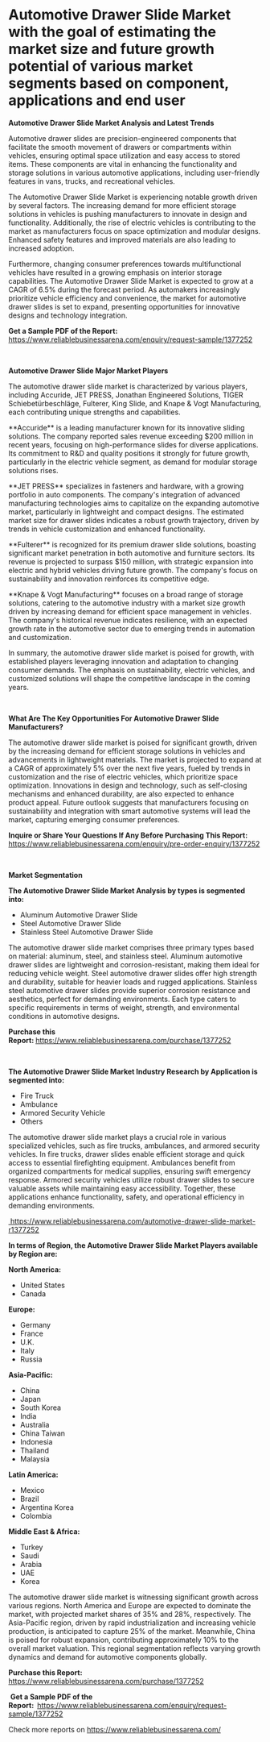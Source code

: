 <p><h1>Automotive Drawer Slide Market with the goal of estimating the market size and future growth potential of various market segments based on component, applications and end user</h1></p><p><strong>Automotive Drawer Slide Market Analysis and Latest Trends</strong></p>
<p><p>Automotive drawer slides are precision-engineered components that facilitate the smooth movement of drawers or compartments within vehicles, ensuring optimal space utilization and easy access to stored items. These components are vital in enhancing the functionality and storage solutions in various automotive applications, including user-friendly features in vans, trucks, and recreational vehicles.</p><p>The Automotive Drawer Slide Market is experiencing notable growth driven by several factors. The increasing demand for more efficient storage solutions in vehicles is pushing manufacturers to innovate in design and functionality. Additionally, the rise of electric vehicles is contributing to the market as manufacturers focus on space optimization and modular designs. Enhanced safety features and improved materials are also leading to increased adoption.</p><p>Furthermore, changing consumer preferences towards multifunctional vehicles have resulted in a growing emphasis on interior storage capabilities. The Automotive Drawer Slide Market is expected to grow at a CAGR of 6.5% during the forecast period. As automakers increasingly prioritize vehicle efficiency and convenience, the market for automotive drawer slides is set to expand, presenting opportunities for innovative designs and technology integration.</p></p>
<p><strong>Get a Sample PDF of the Report:&nbsp;</strong> <a href="https://www.reliablebusinessarena.com/enquiry/request-sample/1377252?utm_campaign=1835&utm_medium=2&utm_source=Github&utm_content=ia&utm_term=13012025&utm_id=automotive-drawer-slide">https://www.reliablebusinessarena.com/enquiry/request-sample/1377252</a></p>
<p>&nbsp;</p>
<p><strong>Automotive Drawer Slide Major Market Players</strong></p>
<p><p>The automotive drawer slide market is characterized by various players, including Accuride, JET PRESS, Jonathan Engineered Solutions, TIGER Schiebetürbeschläge, Fulterer, King Slide, and Knape & Vogt Manufacturing, each contributing unique strengths and capabilities.</p><p>**Accuride** is a leading manufacturer known for its innovative sliding solutions. The company reported sales revenue exceeding $200 million in recent years, focusing on high-performance slides for diverse applications. Its commitment to R&D and quality positions it strongly for future growth, particularly in the electric vehicle segment, as demand for modular storage solutions rises.</p><p>**JET PRESS** specializes in fasteners and hardware, with a growing portfolio in auto components. The company's integration of advanced manufacturing technologies aims to capitalize on the expanding automotive market, particularly in lightweight and compact designs. The estimated market size for drawer slides indicates a robust growth trajectory, driven by trends in vehicle customization and enhanced functionality.</p><p>**Fulterer** is recognized for its premium drawer slide solutions, boasting significant market penetration in both automotive and furniture sectors. Its revenue is projected to surpass $150 million, with strategic expansion into electric and hybrid vehicles driving future growth. The company's focus on sustainability and innovation reinforces its competitive edge.</p><p>**Knape & Vogt Manufacturing** focuses on a broad range of storage solutions, catering to the automotive industry with a market size growth driven by increasing demand for efficient space management in vehicles. The company's historical revenue indicates resilience, with an expected growth rate in the automotive sector due to emerging trends in automation and customization.</p><p>In summary, the automotive drawer slide market is poised for growth, with established players leveraging innovation and adaptation to changing consumer demands. The emphasis on sustainability, electric vehicles, and customized solutions will shape the competitive landscape in the coming years.</p></p>
<p>&nbsp;</p>
<p><strong>What Are The Key Opportunities For Automotive Drawer Slide Manufacturers?</strong></p>
<p><p>The automotive drawer slide market is poised for significant growth, driven by the increasing demand for efficient storage solutions in vehicles and advancements in lightweight materials. The market is projected to expand at a CAGR of approximately 5% over the next five years, fueled by trends in customization and the rise of electric vehicles, which prioritize space optimization. Innovations in design and technology, such as self-closing mechanisms and enhanced durability, are also expected to enhance product appeal. Future outlook suggests that manufacturers focusing on sustainability and integration with smart automotive systems will lead the market, capturing emerging consumer preferences.</p></p>
<p><strong>Inquire or Share Your Questions If Any Before Purchasing This Report:</strong> <a href="https://www.reliablebusinessarena.com/enquiry/pre-order-enquiry/1377252?utm_campaign=1835&utm_medium=2&utm_source=Github&utm_content=ia&utm_term=13012025&utm_id=automotive-drawer-slide">https://www.reliablebusinessarena.com/enquiry/pre-order-enquiry/1377252</a></p>
<p>&nbsp;</p>
<p><strong>Market Segmentation</strong></p>
<p><strong>The Automotive Drawer Slide Market Analysis by types is segmented into:</strong></p>
<p><ul><li>Aluminum Automotive Drawer Slide</li><li>Steel Automotive Drawer Slide</li><li>Stainless Steel Automotive Drawer Slide</li></ul></p>
<p><p>The automotive drawer slide market comprises three primary types based on material: aluminum, steel, and stainless steel. Aluminum automotive drawer slides are lightweight and corrosion-resistant, making them ideal for reducing vehicle weight. Steel automotive drawer slides offer high strength and durability, suitable for heavier loads and rugged applications. Stainless steel automotive drawer slides provide superior corrosion resistance and aesthetics, perfect for demanding environments. Each type caters to specific requirements in terms of weight, strength, and environmental conditions in automotive designs.</p></p>
<p><strong>Purchase this Report:&nbsp;</strong><a href="https://www.reliablebusinessarena.com/purchase/1377252?utm_campaign=1835&utm_medium=2&utm_source=Github&utm_content=ia&utm_term=13012025&utm_id=automotive-drawer-slide">https://www.reliablebusinessarena.com/purchase/1377252</a></p>
<p>&nbsp;</p>
<p><strong>The Automotive Drawer Slide Market Industry Research by Application is segmented into:</strong></p>
<p><ul><li>Fire Truck</li><li>Ambulance</li><li>Armored Security Vehicle</li><li>Others</li></ul></p>
<p><p>The automotive drawer slide market plays a crucial role in various specialized vehicles, such as fire trucks, ambulances, and armored security vehicles. In fire trucks, drawer slides enable efficient storage and quick access to essential firefighting equipment. Ambulances benefit from organized compartments for medical supplies, ensuring swift emergency response. Armored security vehicles utilize robust drawer slides to secure valuable assets while maintaining easy accessibility. Together, these applications enhance functionality, safety, and operational efficiency in demanding environments.</p></p>
<p><a href="https://www.reliablebusinessarena.com/automotive-drawer-slide-market-r1377252?utm_campaign=1835&utm_medium=2&utm_source=Github&utm_content=ia&utm_term=13012025&utm_id=automotive-drawer-slide">&nbsp;https://www.reliablebusinessarena.com/automotive-drawer-slide-market-r1377252</a></p>
<p><strong>In terms of Region, the Automotive Drawer Slide Market Players available by Region are:</strong></p>
<p>
    <p> <strong> North America: </strong>
        <ul>
            <li>United States</li>
            <li>Canada</li>
        </ul>
        </p> 
    <p> <strong> Europe: </strong>
        <ul>
            <li>Germany</li>
            <li>France</li>
            <li>U.K.</li>
            <li>Italy</li>
            <li>Russia</li>
        </ul>
        </p> 
    <p> <strong> Asia-Pacific: </strong>
        <ul>
            <li>China</li>
            <li>Japan</li>
            <li>South Korea</li>
            <li>India</li>
            <li>Australia</li>
            <li>China Taiwan</li>
            <li>Indonesia</li>
            <li>Thailand</li>
            <li>Malaysia</li>
        </ul>
        </p> 
    <p> <strong> Latin America: </strong>
        <ul>
            <li>Mexico</li>
            <li>Brazil</li>
            <li>Argentina Korea</li>
            <li>Colombia</li>
        </ul>
        </p> 
    <p> <strong> Middle East & Africa: </strong>
        <ul>
            <li>Turkey</li>
            <li>Saudi</li>
            <li>Arabia</li>
            <li>UAE</li>
            <li>Korea</li>
        </ul>
    </p>
    </p>
<p><p>The automotive drawer slide market is witnessing significant growth across various regions. North America and Europe are expected to dominate the market, with projected market shares of 35% and 28%, respectively. The Asia-Pacific region, driven by rapid industrialization and increasing vehicle production, is anticipated to capture 25% of the market. Meanwhile, China is poised for robust expansion, contributing approximately 10% to the overall market valuation. This regional segmentation reflects varying growth dynamics and demand for automotive components globally.</p></p>
<p><strong>Purchase this Report: </strong><a href="https://www.reliablebusinessarena.com/purchase/1377252?utm_campaign=1835&utm_medium=2&utm_source=Github&utm_content=ia&utm_term=13012025&utm_id=automotive-drawer-slide">https://www.reliablebusinessarena.com/purchase/1377252</a></p>
<p>&nbsp;<strong>Get a Sample PDF of the Report:&nbsp;&nbsp;</strong><a href="https://www.reliablebusinessarena.com/enquiry/request-sample/1377252?utm_campaign=1835&utm_medium=2&utm_source=Github&utm_content=ia&utm_term=13012025&utm_id=automotive-drawer-slide">https://www.reliablebusinessarena.com/enquiry/request-sample/1377252</a></p>
<p><strong></strong></p>
<p>Check more reports on <a href="https://www.reliablebusinessarena.com/?utm_campaign=1835&utm_medium=2&utm_source=Github&utm_content=ia&utm_term=13012025&utm_id=automotive-drawer-slide">https://www.reliablebusinessarena.com/</a></p>